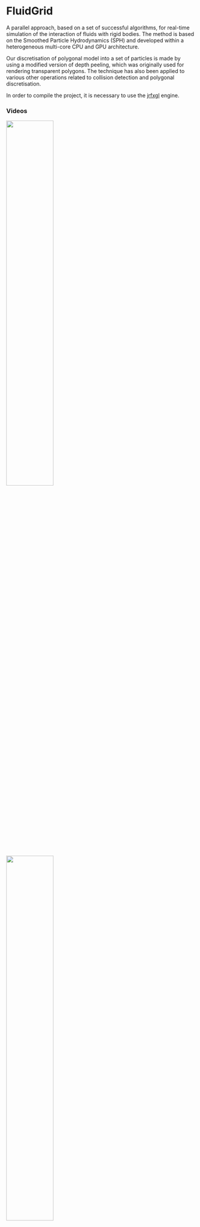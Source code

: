 # FluidGrid

A parallel approach, based on a set of successful algorithms, for real-time simulation of the interaction of fluids with rigid bodies. The method is based on the Smoothed Particle Hydrodynamics (SPH) and developed within a heterogeneous multi-core CPU and GPU architecture. 

Our discretisation of polygonal model into a set of particles is made by using a modified version of depth peeling, which was originally used for rendering transparent polygons. The technique has also been applied to various other operations related to collision detection and polygonal discretisation.

In order to compile the project, it is necessary to use the [jrfxgl](https://github.com/josericardojr/jrfxgl) engine.

### Videos

[<img src="https://img.youtube.com/vi/cTA0uPKqPpY/default.jpg" width="50%">](https://youtu.be/cTA0uPKqPpY)

[<img src="https://img.youtube.com/vi/iyM1bkVSc6U/default.jpg" width="50%">](https://youtu.be/iyM1bkVSc6U)
